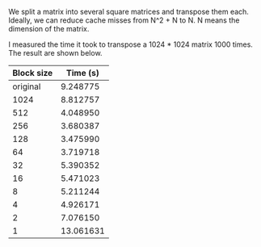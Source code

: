 We split a matrix into several square matrices and transpose them each.
Ideally, we can reduce cache misses from N^2 + N to N.
N means the dimension of the matrix.

I measured the time it took to transpose a 1024 * 1024 matrix 1000 times.
The result are shown below.

| Block size | Time (s)  |
| ---------- | --------- |
| original   | 9.248775  |
| 1024       | 8.812757  |
| 512        | 4.048950  |
| 256        | 3.680387  |
| 128        | 3.475990  |
| 64         | 3.719718  |
| 32         | 5.390352  |
| 16         | 5.471023  |
| 8          | 5.211244  |
| 4          | 4.926171  |
| 2          | 7.076150  |
| 1          | 13.061631 |
